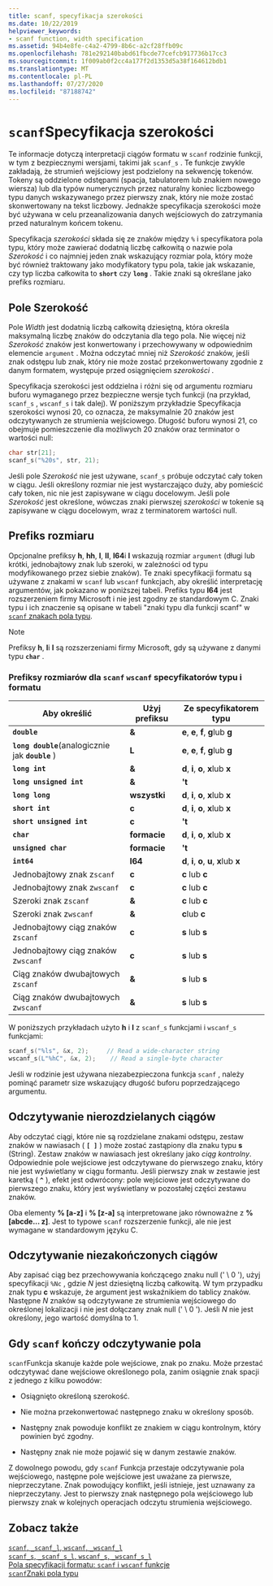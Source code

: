 ```yaml
---
title: scanf, specyfikacja szerokości
ms.date: 10/22/2019
helpviewer_keywords:
- scanf function, width specification
ms.assetid: 94b4e8fe-c4a2-4799-8b6c-a2cf28ffb09c
ms.openlocfilehash: 781e292140babd61fbcde77cefcb917736b17cc3
ms.sourcegitcommit: 1f009ab0f2cc4a177f2d1353d5a38f164612bdb1
ms.translationtype: MT
ms.contentlocale: pl-PL
ms.lasthandoff: 07/27/2020
ms.locfileid: "87188742"
---
```

# <a name="scanf-width-specification"></a>`scanf`Specyfikacja szerokości

Te informacje dotyczą interpretacji ciągów formatu w `scanf` rodzinie funkcji, w tym z bezpiecznymi wersjami, takimi jak `scanf_s` . Te funkcje zwykle zakładają, że strumień wejściowy jest podzielony na sekwencję tokenów. Tokeny są oddzielone odstępami (spacja, tabulatorem lub znakiem nowego wiersza) lub dla typów numerycznych przez naturalny koniec liczbowego typu danych wskazywanego przez pierwszy znak, który nie może zostać skonwertowany na tekst liczbowy. Jednakże specyfikacja szerokości może być używana w celu przeanalizowania danych wejściowych do zatrzymania przed naturalnym końcem tokenu.

Specyfikacja *szerokości* składa się ze znaków między `%` i specyfikatora pola typu, który może zawierać dodatnią liczbę całkowitą o nazwie pola *Szerokość* i co najmniej jeden znak wskazujący rozmiar pola, który może być również traktowany jako modyfikatory typu pola, takie jak wskazanie, czy typ liczba całkowita to **`short`** czy **`long`** . Takie znaki są określane jako prefiks rozmiaru.

## <a name="the-width-field"></a>Pole Szerokość

Pole *Width* jest dodatnią liczbą całkowitą dziesiętną, która określa maksymalną liczbę znaków do odczytania dla tego pola. Nie więcej niż *Szerokość* znaków jest konwertowany i przechowywany w odpowiednim elemencie `argument` . Można odczytać mniej niż *Szerokość* znaków, jeśli znak odstępu lub znak, który nie może zostać przekonwertowany zgodnie z danym formatem, występuje przed osiągnięciem *szerokości* .

Specyfikacja szerokości jest oddzielna i różni się od argumentu rozmiaru buforu wymaganego przez bezpieczne wersje tych funkcji (na przykład, `scanf_s` , `wscanf_s` i tak dalej). W poniższym przykładzie Specyfikacja szerokości wynosi 20, co oznacza, że maksymalnie 20 znaków jest odczytywanych ze strumienia wejściowego. Długość buforu wynosi 21, co obejmuje pomieszczenie dla możliwych 20 znaków oraz terminator o wartości null:

```C
char str[21];
scanf_s("%20s", str, 21);
```

Jeśli pole *Szerokość* nie jest używane, `scanf_s` próbuje odczytać cały token w ciągu. Jeśli określony rozmiar nie jest wystarczająco duży, aby pomieścić cały token, nic nie jest zapisywane w ciągu docelowym. Jeśli pole *Szerokość* jest określone, wówczas znaki pierwszej *szerokości* w tokenie są zapisywane w ciągu docelowym, wraz z terminatorem wartości null.

## <a name="the-size-prefix"></a>Prefiks rozmiaru

Opcjonalne prefiksy **h**, **hh**, **l**, **ll**, **I64**i **l** wskazują rozmiar `argument` (długi lub krótki, jednobajtowy znak lub szeroki, w zależności od typu modyfikowanego przez siebie znaków). Te znaki specyfikacji formatu są używane z znakami w `scanf` lub `wscanf` funkcjach, aby określić interpretację argumentów, jak pokazano w poniższej tabeli. Prefiks typu **I64** jest rozszerzeniem firmy Microsoft i nie jest zgodny ze standardowym C. Znaki typu i ich znaczenie są opisane w tabeli "znaki typu dla funkcji scanf" w [ `scanf` znakach pola typu](../c-runtime-library/scanf-type-field-characters.md).

> [!NOTE]
> Prefiksy **h**, **l**i **l** są rozszerzeniami firmy Microsoft, gdy są używane z danymi typu **`char`** .

### <a name="size-prefixes-for-scanf-and-wscanf-format-type-specifiers"></a>Prefiksy rozmiarów dla `scanf` `wscanf` specyfikatorów typu i formatu

|Aby określić|Użyj prefiksu|Ze specyfikatorem typu|
|----------------|----------------|-------------------------|
|**`double`**|**&**|**e**, **e**, **f**, **g**lub **g**|
|**`long double`**(analogicznie jak **`double`** )|**L**|**e**, **e**, **f**, **g**lub **g**|
|**`long int`**|**&**|**d**, **i**, **o**, **x**lub **x**|
|**`long unsigned int`**|**&**|**'t**|
|**`long long`**|**wszystki**|**d**, **i**, **o**, **x**lub **x**|
|**`short int`**|**c**|**d**, **i**, **o**, **x**lub **x**|
|**`short unsigned int`**|**c**|**'t**|
|**`char`**|**formacie**|**d**, **i**, **o**, **x**lub **x**|
|**`unsigned char`**|**formacie**|**'t**|
|**`int64`**|**I64**|**d**, **i**, **o**, **u**, **x**lub **x**|
|Jednobajtowy znak z`scanf`|**c**|**c** lub **c**|
|Jednobajtowy znak z`wscanf`|**c**|**c** lub **c**|
|Szeroki znak z`scanf`|**&**|**c** lub **c**|
|Szeroki znak z`wscanf`|**&**|**c**lub **c**|
|Jednobajtowy ciąg znaków z`scanf`|**c**|**s** lub **s**|
|Jednobajtowy ciąg znaków z`wscanf`|**c**|**s** lub **s**|
|Ciąg znaków dwubajtowych z`scanf`|**&**|**s** lub **s**|
|Ciąg znaków dwubajtowych z`wscanf`|**&**|**s** lub **s**|

W poniższych przykładach użyto **h** i **l** z `scanf_s` funkcjami i `wscanf_s` funkcjami:

```C
scanf_s("%ls", &x, 2);     // Read a wide-character string
wscanf_s(L"%hC", &x, 2);    // Read a single-byte character
```

Jeśli w rodzinie jest używana niezabezpieczona funkcja `scanf` , należy pominąć parametr size wskazujący długość buforu poprzedzającego argumentu.

## <a name="reading-undelimited-strings"></a>Odczytywanie nierozdzielanych ciągów

Aby odczytać ciągi, które nie są rozdzielane znakami odstępu, zestaw znaków w nawiasach ( **`[ ]`** ) może zostać zastąpiony dla znaku typu **s** (String). Zestaw znaków w nawiasach jest określany jako *ciąg kontrolny*. Odpowiednie pole wejściowe jest odczytywane do pierwszego znaku, który nie jest wyświetlany w ciągu formantu. Jeśli pierwszy znak w zestawie jest karetką ( **`^`** ), efekt jest odwrócony: pole wejściowe jest odczytywane do pierwszego znaku, który jest wyświetlany w pozostałej części zestawu znaków.

Oba elementy **% [a-z]** i **% [z-a]** są interpretowane jako równoważne z **% [abcde... z]**. Jest to typowe `scanf` rozszerzenie funkcji, ale nie jest wymagane w standardowym języku C.

## <a name="reading-unterminated-strings"></a>Odczytywanie niezakończonych ciągów

Aby zapisać ciąg bez przechowywania kończącego znaku null (' \ 0 '), użyj specyfikacji `%Nc` , gdzie *N* jest dziesiętną liczbą całkowitą. W tym przypadku znak typu **c** wskazuje, że argument jest wskaźnikiem do tablicy znaków. Następne *N* znaków są odczytywane ze strumienia wejściowego do określonej lokalizacji i nie jest dołączany znak null (' \ 0 '). Jeśli *N* nie jest określony, jego wartość domyślna to 1.

## <a name="when-scanf-stops-reading-a-field"></a>Gdy `scanf` kończy odczytywanie pola

`scanf`Funkcja skanuje każde pole wejściowe, znak po znaku. Może przestać odczytywać dane wejściowe określonego pola, zanim osiągnie znak spacji z jednego z kilku powodów:

- Osiągnięto określoną szerokość.

- Nie można przekonwertować następnego znaku w określony sposób.

- Następny znak powoduje konflikt ze znakiem w ciągu kontrolnym, który powinien być zgodny.

- Następny znak nie może pojawić się w danym zestawie znaków.

Z dowolnego powodu, gdy `scanf` Funkcja przestaje odczytywanie pola wejściowego, następne pole wejściowe jest uważane za pierwsze, nieprzeczytane. Znak powodujący konflikt, jeśli istnieje, jest uznawany za nieprzeczytany. Jest to pierwszy znak następnego pola wejściowego lub pierwszy znak w kolejnych operacjach odczytu strumienia wejściowego.

## <a name="see-also"></a>Zobacz także

[`scanf`, `_scanf_l`, `wscanf`, `_wscanf_l`](../c-runtime-library/reference/scanf-scanf-l-wscanf-wscanf-l.md)<br/>
[`scanf_s`, `_scanf_s_l`, `wscanf_s`, `_wscanf_s_l`](../c-runtime-library/reference/scanf-s-scanf-s-l-wscanf-s-wscanf-s-l.md)<br/>
[Pola specyfikacji formatu: `scanf` i `wscanf` funkcje](../c-runtime-library/format-specification-fields-scanf-and-wscanf-functions.md)<br/>
[`scanf`Znaki pola typu](../c-runtime-library/scanf-type-field-characters.md)<br/>
